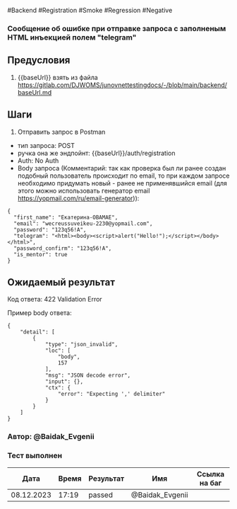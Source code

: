 #Backend #Registration #Smoke #Regression #Negative 

### Сообщение об ошибке при отправке запроса с заполненым HTML инъекцией полем "telegram"

## Предусловия

1. {{baseUrl}} взять из файла https://gitlab.com/DJWOMS/junovnettestingdocs/-/blob/main/backend/baseUrl.md

## Шаги

1. Отправить запрос в Postman
- тип запроса: POST
- ручка она же эндпойнт: {{baseUrl}}/auth/registration
- Auth: No Auth
- Body запроса (Комментарий: так как проверка был ли ранее создан подобный пользователь происходит по email, то при каждом запросе необходимо придумать новый - ранее не применявшийся email (для этого можно использовать генератор email https://yopmail.com/ru/email-generator)): 
```
{
  "first_name": "Екатерина-OBAMAЕ",
  "email": "wecreussuveikeu-2230@yopmail.com",
  "password": "123q56!A",
  "telegram": "<html><body><script>alert("Hello!");</script></body></html>",
  "password_confirm": "123q56!A",
  "is_mentor": true
}
```

## Ожидаемый результат

Код ответа: 422 Validation Error

Пример body ответа:
```
{
    "detail": [
        {
            "type": "json_invalid",
            "loc": [
                "body",
                157
            ],
            "msg": "JSON decode error",
            "input": {},
            "ctx": {
                "error": "Expecting ',' delimiter"
            }
        }
    ]
}
```

### Автор: @Baidak_Evgenii

### Тест выполнен
|     Дата    | Время | Результат   |   Имя  | Cсылка на баг  |
|     ---     |  ---  |    ---      |   ---  |      ---       |
|  08.12.2023 | 17:19 |   passed    | @Baidak_Evgenii |       |
